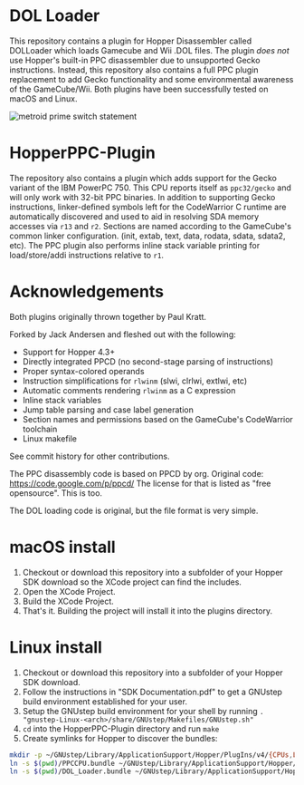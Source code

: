 # DOL Loader
This repository contains a plugin for Hopper Disassembler called DOLLoader which loads Gamecube and Wii .DOL files. The plugin *does not* use Hopper's built-in PPC disassembler due to unsupported Gecko instructions. Instead, this repository also contains a full PPC plugin replacement to add Gecko functionality and some environmental awareness of the GameCube/Wii. Both plugins have been successfully tested on macOS and Linux.

![metroid prime switch statement](https://jackoalan.github.io/HopperPPC-Plugin/MetroidPrimeSwitchStatement.png "A switch statement from Metroid Prime")

# HopperPPC-Plugin
The repository also contains a plugin which adds support for the Gecko variant of the IBM PowerPC 750. This CPU reports itself as `ppc32/gecko` and will only work with 32-bit PPC binaries. In addition to supporting Gecko instructions, linker-defined symbols left for the CodeWarrior C runtime are automatically discovered and used to aid in resolving SDA memory accesses via `r13` and `r2`. Sections are named according to the GameCube's common linker configuration. (init, extab, text, data, rodata, sdata, sdata2, etc). The PPC plugin also performs inline stack variable printing for load/store/addi instructions relative to `r1`.

# Acknowledgements
Both plugins originally thrown together by Paul Kratt.

Forked by Jack Andersen and fleshed out with the following:
- Support for Hopper 4.3+
- Directly integrated PPCD (no second-stage parsing of instructions)
- Proper syntax-colored operands
- Instruction simplifications for `rlwinm` (slwi, clrlwi, extlwi, etc)
- Automatic comments rendering `rlwinm` as a C expression
- Inline stack variables
- Jump table parsing and case label generation
- Section names and permissions based on the GameCube's CodeWarrior toolchain
- Linux makefile

See commit history for other contributions.

The PPC disassembly code is based on PPCD by org.
Original code: https://code.google.com/p/ppcd/
The license for that is listed as "free opensource". This is too.

The DOL loading code is original, but the file format is very simple.

# macOS install
1. Checkout or download this repository into a subfolder of your Hopper SDK download so the XCode project can find the includes.
2. Open the XCode Project.
3. Build the XCode Project.
4. That's it. Building the project will install it into the plugins directory.

# Linux install
1. Checkout or download this repository into a subfolder of your Hopper SDK download.
2. Follow the instructions in "SDK Documentation.pdf" to get a GNUstep build environment established for your user.
3. Setup the GNUstep build environment for your shell by running `. "gnustep-Linux-<arch>/share/GNUstep/Makefiles/GNUstep.sh"`
4. `cd` into the HopperPPC-Plugin directory and run `make`
5. Create symlinks for Hopper to discover the bundles:
```sh
mkdir -p ~/GNUstep/Library/ApplicationSupport/Hopper/PlugIns/v4/{CPUs,Loaders,Tools}
ln -s $(pwd)/PPCCPU.bundle ~/GNUstep/Library/ApplicationSupport/Hopper/PlugIns/v4/CPUs/PPCCPU.hopperCPU
ln -s $(pwd)/DOL_Loader.bundle ~/GNUstep/Library/ApplicationSupport/Hopper/PlugIns/v4/Loaders/DOL_Loader.hopperLoader
```
